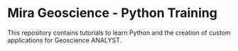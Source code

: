 # Mira Geoscience - Python Training

This repository contains tutorials to learn Python and the creation of custom applications for Geoscience ANALYST.

